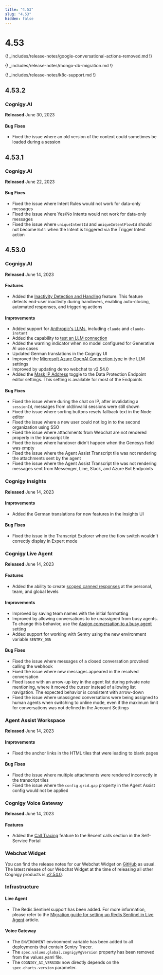 ```yaml
---
title: "4.53"
slug: "4.53"
hidden: false
---
```


# 4.53

{! _includes/release-notes/google-conversational-actions-removed.md !}

{! _includes/release-notes/mongo-db-migration.md !}

{! _includes/release-notes/k8c-support.md !}

## 4.53.2

### Cognigy.AI

**Released** June 30, 2023

#### Bug Fixes

- Fixed the issue where an old version of the context could sometimes be loaded during a session

## 4.53.1

### Cognigy.AI

**Released** June 22, 2023

#### Bug Fixes

- Fixed the issue where Intent Rules would not work for data-only messages
- Fixed the issue where Yes/No Intents would not work for data-only messages
- Fixed the issue where `uniqueIntentId` and `uniqueIntentFlowId` should not become `Null` when the Intent is triggered via the Trigger Intent action

## 4.53.0

### Cognigy.AI

**Released** June 14, 2023

#### Features

- Added the [Inactivity Detection and Handling](../ai/escalate/user-inactivity-detection.md) feature. This feature detects end-user inactivity during handovers, enabling auto-closing, automated responses, and triggering actions

#### Improvements

- Added support for [Anthropic's LLMs](../ai/empower/llms/model-support-by-feature.md), including `claude` and `claude-instant`
- Added the capability to [test an LLM connection](../ai/empower/llms/providers/all-providers.md) 
- Added the warning indicator when no model configured for Generative AI use cases
- Updated German translations in the Cognigy UI
- Improved the [Microsoft Azure OpenAI Connection type](../ai/empower/llms/providers/microsoft-azure-openai.md#add-models) in the LLM settings
- Improved by updating demo webchat to v2.54.0
- Added the [Mask IP Address](../ai/deploy/endpoints/data-protection-and-analytics.md#mask-ip-address) toggle to the Data Protection Endpoint editor settings. This setting is available for most of the Endpoints

#### Bug Fixes

- Fixed the issue where during the chat on IP, after invalidating a `sessionId`, messages from old/invalid sessions were still shown
- Fixed the issue where sorting buttons resets fallback text in the Node editor
- Fixed the issue where a new user could not log in to the second organization using SSO
- Fixed the issue where attachments from Webchat are not rendered properly in the transcript tile
- Fixed the issue where handover didn't happen when the Genesys field was empty
- Fixed the issue where the Agent Assist Transcript tile was not rendering the attachments sent by the agent
- Fixed the issue where the Agent Assist Transcript tile was not rendering messages sent from Messenger, Line, Slack, and Azure Bot Endpoints

### Cognigy Insights

**Released** June 14, 2023

#### Improvements

- Added the German translations for new features in the Insights UI

#### Bug Fixes

- Fixed the issue in the Transcript Explorer where the flow switch wouldn't correctly display in Expert mode

### Cognigy Live Agent

**Released** June 14, 2023

#### Features

- Added the ability to create [scoped canned responses](../live-agent/settings/canned-responses.md#create-canned-responses) at the personal, team, and global levels

#### Improvements

- Improved by saving team names with the initial formatting
- Improved by allowing conversations to be unassigned from busy agents. To change this behavior, use the [Assign conversation to a busy agent](../live-agent/settings/account-settings.md#auto-assign-conversations-to-busy-agents) setting
- Added support for working with Sentry using the new environment variable `SENTRY_DSN`

#### Bug Fixes

- Fixed the issue where messages of a closed conversation provoked calling the webhook
- Fixed the issue where new messages appeared in the resolved conversation
- Fixed issue with an arrow-up key in the agent list during private note mentioning, where it moved the cursor instead of allowing list navigation. The expected behavior is consistent with arrow-down
- Fixed the issue where unassigned conversations were being assigned to human agents when switching to online mode, even if the maximum limit for conversations was not defined in the Account Settings

### Agent Assist Workspace

**Released** June 14, 2023

#### Improvements

- Fixed the anchor links in the HTML tiles that were leading to blank pages

#### Bug Fixes

- Fixed the issue where multiple attachments were rendered incorrectly in the transcript tiles
- Fixed the issue where the `config.grid.gap` property in the Agent Assist config would not be applied

### Cognigy Voice Gateway

**Released** June 14, 2023

#### Features

- Added the [Call Tracing](../voice-gateway/webapp/recent-calls.md) feature to the Recent calls section in the Self-Service Portal

### Webchat Widget

You can find the release notes for our Webchat Widget on [GitHub](https://github.com/Cognigy/WebchatWidget/releases) as usual. The latest release of our Webchat Widget at the time of releasing all other Cognigy products is [v2.54.0](https://github.com/Cognigy/WebchatWidget/releases/tag/v2.54.0).

### Infrastructure

#### Live Agent

- The Redis Sentinel support has been added. For more information, please refer to the [Migration guide for setting up Redis Sentinel in Live Agent](../live-agent/installation/migration/redis-sentinel.md) article.

#### Voice Gateway

- The `ENVIRONMENT` environment variable has been added to all deployments that contain Sentry Tracer.
- The `spec.values.global.cognigyVgVersion` property has been removed from the values.yaml file.
- The `COGNIGY_AI_VERSION` now directly depends on the `spec.charts.version` parameter.

